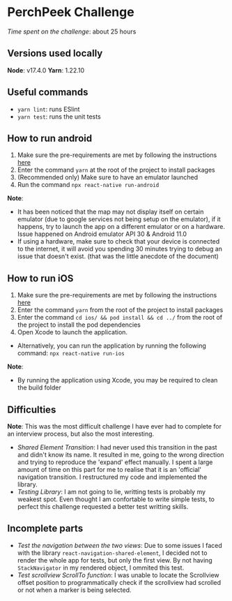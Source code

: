 PerchPeek Challenge
=======
_Time spent on the challenge_: about 25 hours

Versions used locally
-----------
**Node**: v17.4.0
**Yarn**: 1.22.10

Useful commands
-----------
* `yarn lint`: runs ESlint
* `yarn test`: runs the unit tests

How to run android
-----------
1. Make sure the pre-requirements are met by following the instructions [here](https://reactnative.dev/docs/environment-setup)
2. Enter the command `yarn` at the root of the project to install packages
3. (Recommended only) Make sure to have an emulator launched
4. Run the command `npx react-native run-android`

**Note**: 
* It has been noticed that the map may not display itself on certain emulator (due to google services not being setup on the emulator), if it happens, try to launch the app on a different emulator or on a hardware. Issue happened on Android emulator API 30 & Android 11.0
* If using a hardware, make sure to check that your device is connected to the internet, it will avoid you spending 30 minutes trying to debug an issue that doesn't exist. (that was the little anecdote of the document)

How to run iOS
-----------
1. Make sure the pre-requirements are met by following the instructions [here](https://reactnative.dev/docs/environment-setup)
2. Enter the command `yarn` from the root of the project to install packages
3. Enter the command `cd ios/ && pod install && cd ../` from the root of the project to install the pod dependencies
4. Open Xcode to launch the application.
  * Alternatively, you can run the application by running the following command: `npx react-native run-ios`

**Note**: 
* By running the application using Xcode, you may be required to clean the build folder

Difficulties
-----------
**Note**: This was the most difficult challenge I have ever had to complete for an interview process, but also the most interesting.

* _Shared Element Transition_: I had never used this transition in the past and didn't know its name. It resulted in me, going to the wrong direction and trying to reproduce the 'expand' effect manually. I spent a large amount of time on this part for me to realise that it is an 'official' navigation transition. I restructured my code and implemented the library.
* _Testing Library_: I am not going to lie, writting tests is probably my weakest spot. Even thought I am confortable to write simple tests, to perfect this challenge requested a better test writting skills.

Incomplete parts
-----------
* _Test the navigation between the two views_: Due to some issues I faced with the library `react-navigation-shared-element`, I decided not to render the whole app for tests, but only the first view. By not having `StackNavigator` in my rendered object, I ommited this test.
* _Test scrollview ScrollTo function_: I was unable to locate the Scrollview offset position to programmatically check if the scrollview had scrolled or not when a marker is being selected.